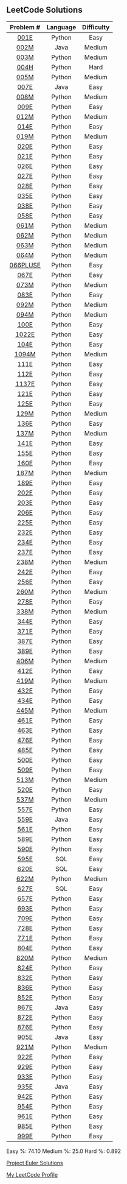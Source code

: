 ## LeetCode Solutions

Problem # | Language | Difficulty
:---: | :---: | :---:
[001E](LeetCode/001E.py) | Python |  Easy 
[002M](LeetCode/002M.java) | Java | Medium
[003M](LeetCode/003M.py) | Python | Medium
[004H](LeetCode/004H.py) | Python |  Hard 
[005M](LeetCode/005M.py) | Python | Medium
[007E](LeetCode/007E.java) | Java |  Easy 
[008M](LeetCode/008M.py) | Python | Medium
[009E](LeetCode/009E.py) | Python |  Easy 
[012M](LeetCode/012M.py) | Python | Medium
[014E](LeetCode/014E.py) | Python |  Easy 
[019M](LeetCode/019M.py) | Python | Medium
[020E](LeetCode/020E.py) | Python |  Easy 
[021E](LeetCode/021E.py) | Python |  Easy 
[026E](LeetCode/026E.py) | Python |  Easy 
[027E](LeetCode/027E.py) | Python |  Easy 
[028E](LeetCode/028E.py) | Python |  Easy 
[035E](LeetCode/035E.py) | Python |  Easy 
[038E](LeetCode/038E.py) | Python |  Easy 
[058E](LeetCode/058E.py) | Python |  Easy 
[061M](LeetCode/061M.py) | Python | Medium
[062M](LeetCode/062M.py) | Python | Medium
[063M](LeetCode/063M.py) | Python | Medium
[064M](LeetCode/064M.py) | Python | Medium
[066PLUSE](LeetCode/066PLUSE.py) | Python |  Easy 
[067E](LeetCode/067E.py) | Python |  Easy 
[073M](LeetCode/073M.py) | Python | Medium
[083E](LeetCode/083E.py) | Python |  Easy 
[092M](LeetCode/092M.py) | Python | Medium
[094M](LeetCode/094M.py) | Python | Medium
[100E](LeetCode/100E.py) | Python |  Easy 
[1022E](LeetCode/1022E.py) | Python |  Easy 
[104E](LeetCode/104E.py) | Python |  Easy 
[1094M](LeetCode/1094M.py) | Python | Medium
[111E](LeetCode/111E.py) | Python |  Easy 
[112E](LeetCode/112E.py) | Python |  Easy 
[1137E](LeetCode/1137E.py) | Python |  Easy 
[121E](LeetCode/121E.py) | Python |  Easy 
[125E](LeetCode/125E.py) | Python |  Easy 
[129M](LeetCode/129M.py) | Python | Medium
[136E](LeetCode/136E.py) | Python |  Easy 
[137M](LeetCode/137M.py) | Python | Medium
[141E](LeetCode/141E.py) | Python |  Easy 
[155E](LeetCode/155E.py) | Python |  Easy 
[160E](LeetCode/160E.py) | Python |  Easy 
[187M](LeetCode/187M.py) | Python | Medium
[189E](LeetCode/189E.py) | Python |  Easy 
[202E](LeetCode/202E.py) | Python |  Easy 
[203E](LeetCode/203E.py) | Python |  Easy 
[206E](LeetCode/206E.py) | Python |  Easy 
[225E](LeetCode/225E.py) | Python |  Easy 
[232E](LeetCode/232E.py) | Python |  Easy 
[234E](LeetCode/234E.py) | Python |  Easy 
[237E](LeetCode/237E.py) | Python |  Easy 
[238M](LeetCode/238M.py) | Python | Medium
[242E](LeetCode/242E.py) | Python |  Easy 
[256E](LeetCode/256E.py) | Python |  Easy 
[260M](LeetCode/260M.py) | Python | Medium
[278E](LeetCode/278E.py) | Python |  Easy 
[338M](LeetCode/338M.py) | Python | Medium
[344E](LeetCode/344E.py) | Python |  Easy 
[371E](LeetCode/371E.py) | Python |  Easy 
[387E](LeetCode/387E.py) | Python |  Easy 
[389E](LeetCode/389E.py) | Python |  Easy 
[406M](LeetCode/406M.py) | Python | Medium
[412E](LeetCode/412E.py) | Python |  Easy 
[419M](LeetCode/419M.py) | Python | Medium
[432E](LeetCode/432E.py) | Python |  Easy 
[434E](LeetCode/434E.py) | Python |  Easy 
[445M](LeetCode/445M.py) | Python | Medium
[461E](LeetCode/461E.py) | Python |  Easy 
[463E](LeetCode/463E.py) | Python |  Easy 
[476E](LeetCode/476E.py) | Python |  Easy 
[485E](LeetCode/485E.py) | Python |  Easy 
[500E](LeetCode/500E.py) | Python |  Easy 
[509E](LeetCode/509E.py) | Python |  Easy 
[513M](LeetCode/513M.py) | Python | Medium
[520E](LeetCode/520E.py) | Python |  Easy 
[537M](LeetCode/537M.py) | Python | Medium
[557E](LeetCode/557E.py) | Python |  Easy 
[559E](LeetCode/559E.java) | Java |  Easy 
[561E](LeetCode/561E.py) | Python |  Easy 
[589E](LeetCode/589E.py) | Python |  Easy 
[590E](LeetCode/590E.py) | Python |  Easy 
[595E](LeetCode/595E.sql) | SQL |  Easy 
[620E](LeetCode/620E.sql) | SQL |  Easy 
[622M](LeetCode/622M.py) | Python | Medium
[627E](LeetCode/627E.sql) | SQL |  Easy 
[657E](LeetCode/657E.py) | Python |  Easy 
[693E](LeetCode/693E.py) | Python |  Easy 
[709E](LeetCode/709E.py) | Python |  Easy 
[728E](LeetCode/728E.py) | Python |  Easy 
[771E](LeetCode/771E.py) | Python |  Easy 
[804E](LeetCode/804E.py) | Python |  Easy 
[820M](LeetCode/820M.py) | Python | Medium
[824E](LeetCode/824E.py) | Python |  Easy 
[832E](LeetCode/832E.py) | Python |  Easy 
[836E](LeetCode/836E.py) | Python |  Easy 
[852E](LeetCode/852E.py) | Python |  Easy 
[867E](LeetCode/867E.java) | Java |  Easy 
[872E](LeetCode/872E.py) | Python |  Easy 
[876E](LeetCode/876E.py) | Python |  Easy 
[905E](LeetCode/905E.java) | Java |  Easy 
[921M](LeetCode/921M.py) | Python | Medium
[922E](LeetCode/922E.py) | Python |  Easy 
[929E](LeetCode/929E.py) | Python |  Easy 
[933E](LeetCode/933E.py) | Python |  Easy 
[935E](LeetCode/935E.java) | Java |  Easy 
[942E](LeetCode/942E.py) | Python |  Easy 
[954E](LeetCode/954E.py) | Python |  Easy 
[961E](LeetCode/961E.py) | Python |  Easy 
[985E](LeetCode/985E.py) | Python |  Easy 
[999E](LeetCode/999E.py) | Python |  Easy 

Easy %: 74.10 
Medium %: 25.0 
Hard %: 0.892 


[Project Euler Solutions](https://github.com/chrismarcok/Project-Euler)

[My LeetCode Profile](https://leetcode.com/chrismarcok/)